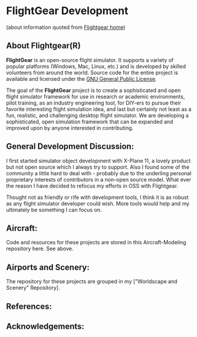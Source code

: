 # FlightGear Development #

(about information quoted from [Flightgear home](https://www.flightgear.org/about/))

## About Flightgear(R) ##

**FlightGear** is an open-source flight simulator.  It  supports a variety of popular platforms (Windows, Mac, Linux, etc.) and  is developed by skilled volunteers from around the world.  Source code  for the entire project is available and licensed under the [GNU General Public License](http://www.gnu.org/copyleft/gpl.html).

The goal of the **FlightGear** project is to create a  sophisticated and open flight simulator framework for use in research or academic environments, pilot training, as an industry engineering tool, for DIY-ers to pursue their favorite interesting flight simulation  idea, and last but certainly not least as a fun, realistic, and  challenging desktop flight simulator. We are developing a sophisticated, open simulation framework that can be expanded and improved upon by  anyone interested in contributing.

## General Development Discussion: ##

I first started simulator object development with X-Plane 11, a lovely product but not open source which I always try to support. Also I found some of the community a little hard to deal with - probably due to the underling personal proprietary interests of contributors in a non-open source model. What ever the reason I have decided to refocus my efforts in OSS with Flightgear. 

Thought not as friendly or rife with development tools, I think it is as robust as any flight simulator developer could wish. More tools would help and my ultimately be something I can focus on. 

## Aircraft: ##

Code and resources for these projects are stored in this Aircraft-Modeling repository here. See above.

## Airports and Scenery: ##

The repository for these projects are grouped in my ["Worldscape and Scenery" Repository].

## References: ##



## Acknowledgements: ##

